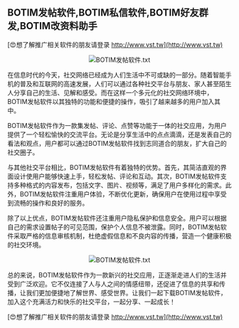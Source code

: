 ## **BOTIM发帖软件,BOTIM私信软件,BOTIM好友群发,BOTIM改资料助手**

[😍想了解推广相关软件的朋友请登录 http://www.vst.tw](http://www.vst.tw)

 <center><img src="https://vst.tw/MP4/tuiguang/png/0.png" alt="BOTIM发帖软件.txt"></center>

在信息时代的今天，社交网络已经成为人们生活中不可或缺的一部分。随着智能手机的普及和互联网的高速发展，人们可以通过各种社交平台与朋友、家人甚至陌生人分享自己的生活、见解和感受。而在这样一个多元化的社交网络环境中，BOTIM发帖软件以其独特的功能和便捷的操作，吸引了越来越多的用户加入其中。

BOTIM发帖软件作为一款集发帖、评论、点赞等功能于一体的社交应用，为用户提供了一个轻松愉快的交流平台。无论是分享生活中的点点滴滴，还是发表自己的看法和观点，用户都可以通过BOTIM发帖软件找到志同道合的朋友，扩大自己的社交圈子。

与其他社交平台相比，BOTIM发帖软件有着独特的优势。首先，其简洁直观的界面设计使用户能够快速上手，轻松发帖、评论和互动。其次，BOTIM发帖软件支持多种格式的内容发布，包括文字、图片、视频等，满足了用户多样化的需求。此外，BOTIM发帖软件注重用户体验，不断优化更新，确保用户在使用过程中享受到流畅的操作和良好的服务。

除了以上优点，BOTIM发帖软件还注重用户隐私保护和信息安全。用户可以根据自己的需求设置帖子的可见范围，保护个人信息不被泄露。同时，BOTIM发帖软件采取严格的信息审核机制，杜绝虚假信息和不良内容的传播，营造一个健康积极的社交环境。

 <center><img src="https://vst.tw/MP4/tuiguang/png/2.png" alt="BOTIM发帖软件.txt"></center>

总的来说，BOTIM发帖软件作为一款新兴的社交应用，正逐渐走进人们的生活并受到广泛欢迎。它不仅连接了人与人之间的情感纽带，还促进了信息的共享和传播，让我们更加便捷地了解世界、感受世界。让我们一起下载BOTIM发帖软件，加入这个充满活力和快乐的社交平台，一起分享、一起成长！

[😍想了解推广相关软件的朋友请登录 http://www.vst.tw](http://www.vst.tw)



